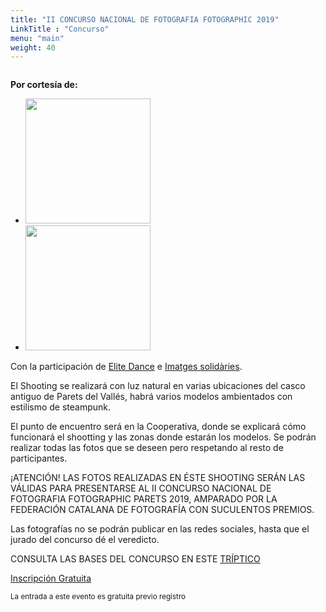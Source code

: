 ```yaml
---
title: "II CONCURSO NACIONAL DE FOTOGRAFIA FOTOGRAPHIC 2019"
LinkTitle : "Concurso"
menu: "main"
weight: 40
---
```

<img src="/img/II-CONCURS-NACIONAL.jpg" class="img-fluid" alt="">
<p><strong>Por cortesía de:</strong></p>
<div class="text-center">
  <ul class="list-inline d-flex align-items-center justify-content-center">
    <li class="list-inline-item mr-3">
      <img src="/img/logos/canon-press-centre-canon-logo.png" class="d-block mx-auto" width="200" alt="">
    </li>
    <li class="list-inline-item mr-3">
      <img src="/img/logos/logo-fotok.png" class="d-block mx-auto" width="200" alt="">
    </li>
  </ul>
</div>

Con la participación de [Elite Dance](https://www.elitedance.es/) e [Imatges solidàries](/imagenes-solidarias/).

El Shooting se realizará con luz natural en varias ubicaciones del casco antiguo de Parets del Vallés, habrá varios modelos ambientados con estilismo de steampunk.

El punto de encuentro será en la Cooperativa, donde se explicará cómo funcionará el shootting y las zonas donde estarán los modelos. Se podrán realizar todas las fotos que se deseen pero respetando al resto de participantes.

¡ATENCIÓN! LAS FOTOS REALIZADAS EN ÉSTE SHOOTING SERÁN LAS VÁLIDAS PARA PRESENTARSE AL II CONCURSO NACIONAL DE FOTOGRAFIA FOTOGRAPHIC PARETS 2019, AMPARADO POR LA FEDERACIÓN CATALANA DE FOTOGRAFÍA CON SUCULENTOS PREMIOS.

Las fotografías no se podrán publicar en las redes sociales, hasta que el jurado del concurso dé el veredicto.

CONSULTA LAS BASES DEL CONCURSO EN ESTE [TRÍPTICO](/bases2019.pdf)

<p class="text-center">
<a href="https://www.eventbrite.es/e/entradas-ii-concurso-nacional-de-fotografia-fotographic-2019-61926858902" class="btn btn-info btn-lg" role="button">Inscripción Gratuita</a>
</p>
<p class="text-center">
  <small>
    La entrada a este evento es gratuita previo registro
  </small>
</p>